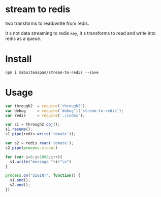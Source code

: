 # stream to redis

two transforms to read/write from redis.

It s not data streaming to redis `key`, it s transforms
to read and write into redis as a queue.

# Install

    npm i maboiteaspam/stream-to-redis --save

# Usage

```js
var through2  = require('through2');
var debug     = require('debug')('stream-to-redis');
var redis     = require('./index');

var s1 = through2.obj();
s1.resume();
s1.pipe(redis.write('tomate'));

var s2 = redis.read('tomate');
s2.pipe(process.stdout)

for (var i=0;i<1000;i++){
  s1.write("message "+i+"\n")
}

process.on('SIGINT', function() {
  s1.end();
  s2.end();
})
```